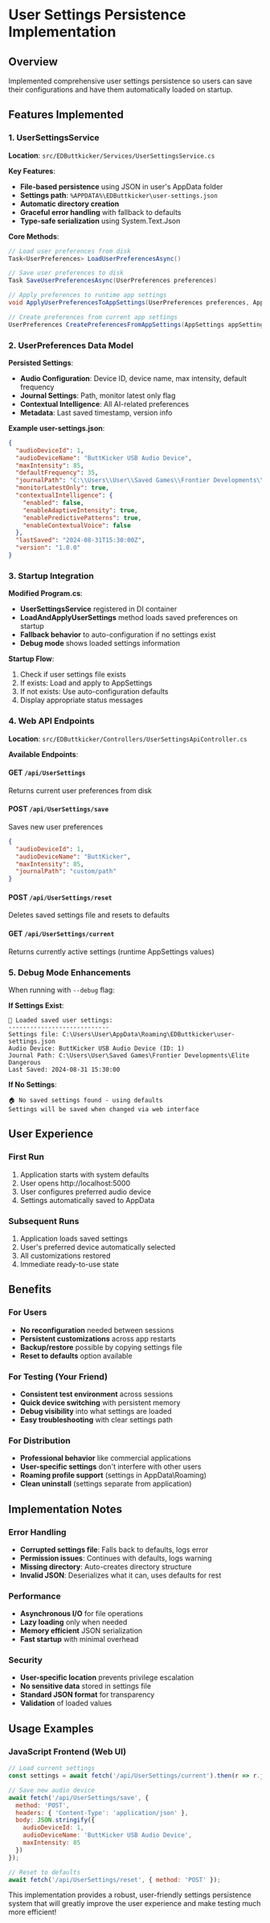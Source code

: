 # User Settings Persistence Implementation

## Overview
Implemented comprehensive user settings persistence so users can save their configurations and have them automatically loaded on startup.

## Features Implemented

### 1. UserSettingsService
**Location**: `src/EDButtkicker/Services/UserSettingsService.cs`

**Key Features**:
- **File-based persistence** using JSON in user's AppData folder
- **Settings path**: `%APPDATA%\EDButtkicker\user-settings.json`
- **Automatic directory creation**
- **Graceful error handling** with fallback to defaults
- **Type-safe serialization** using System.Text.Json

**Core Methods**:
```csharp
// Load user preferences from disk
Task<UserPreferences> LoadUserPreferencesAsync()

// Save user preferences to disk  
Task SaveUserPreferencesAsync(UserPreferences preferences)

// Apply preferences to runtime app settings
void ApplyUserPreferencesToAppSettings(UserPreferences preferences, AppSettings appSettings)

// Create preferences from current app settings
UserPreferences CreatePreferencesFromAppSettings(AppSettings appSettings)
```

### 2. UserPreferences Data Model
**Persisted Settings**:
- **Audio Configuration**: Device ID, device name, max intensity, default frequency
- **Journal Settings**: Path, monitor latest only flag
- **Contextual Intelligence**: All AI-related preferences
- **Metadata**: Last saved timestamp, version info

**Example user-settings.json**:
```json
{
  "audioDeviceId": 1,
  "audioDeviceName": "ButtKicker USB Audio Device",
  "maxIntensity": 85,
  "defaultFrequency": 35,
  "journalPath": "C:\\Users\\User\\Saved Games\\Frontier Developments\\Elite Dangerous",
  "monitorLatestOnly": true,
  "contextualIntelligence": {
    "enabled": false,
    "enableAdaptiveIntensity": true,
    "enablePredictivePatterns": true,
    "enableContextualVoice": false
  },
  "lastSaved": "2024-08-31T15:30:00Z",
  "version": "1.0.0"
}
```

### 3. Startup Integration
**Modified Program.cs**:
- **UserSettingsService** registered in DI container
- **LoadAndApplyUserSettings** method loads saved preferences on startup
- **Fallback behavior** to auto-configuration if no settings exist
- **Debug mode** shows loaded settings information

**Startup Flow**:
1. Check if user settings file exists
2. If exists: Load and apply to AppSettings
3. If not exists: Use auto-configuration defaults
4. Display appropriate status messages

### 4. Web API Endpoints
**Location**: `src/EDButtkicker/Controllers/UserSettingsApiController.cs`

**Available Endpoints**:

#### GET `/api/UserSettings`
Returns current user preferences from disk

#### POST `/api/UserSettings/save`
Saves new user preferences
```json
{
  "audioDeviceId": 1,
  "audioDeviceName": "ButtKicker",
  "maxIntensity": 85,
  "journalPath": "custom/path"
}
```

#### POST `/api/UserSettings/reset`
Deletes saved settings file and resets to defaults

#### GET `/api/UserSettings/current`
Returns currently active settings (runtime AppSettings values)

### 5. Debug Mode Enhancements
When running with `--debug` flag:

**If Settings Exist**:
```
💾 Loaded saved user settings:
----------------------------
Settings file: C:\Users\User\AppData\Roaming\EDButtkicker\user-settings.json  
Audio Device: ButtKicker USB Audio Device (ID: 1)
Journal Path: C:\Users\User\Saved Games\Frontier Developments\Elite Dangerous
Last Saved: 2024-08-31 15:30:00
```

**If No Settings**:
```
🏠 No saved settings found - using defaults
Settings will be saved when changed via web interface
```

## User Experience

### First Run
1. Application starts with system defaults
2. User opens http://localhost:5000
3. User configures preferred audio device
4. Settings automatically saved to AppData

### Subsequent Runs  
1. Application loads saved settings
2. User's preferred device automatically selected
3. All customizations restored
4. Immediate ready-to-use state

## Benefits

### For Users
- **No reconfiguration** needed between sessions
- **Persistent customizations** across app restarts
- **Backup/restore** possible by copying settings file
- **Reset to defaults** option available

### For Testing (Your Friend)
- **Consistent test environment** across sessions  
- **Quick device switching** with persistent memory
- **Debug visibility** into what settings are loaded
- **Easy troubleshooting** with clear settings path

### For Distribution
- **Professional behavior** like commercial applications
- **User-specific settings** don't interfere with other users
- **Roaming profile support** (settings in AppData\Roaming)
- **Clean uninstall** (settings separate from application)

## Implementation Notes

### Error Handling
- **Corrupted settings file**: Falls back to defaults, logs error
- **Permission issues**: Continues with defaults, logs warning  
- **Missing directory**: Auto-creates directory structure
- **Invalid JSON**: Deserializes what it can, uses defaults for rest

### Performance
- **Asynchronous I/O** for file operations
- **Lazy loading** only when needed
- **Memory efficient** JSON serialization
- **Fast startup** with minimal overhead

### Security
- **User-specific location** prevents privilege escalation
- **No sensitive data** stored in settings file
- **Standard JSON format** for transparency
- **Validation** of loaded values

## Usage Examples

### JavaScript Frontend (Web UI)
```javascript
// Load current settings
const settings = await fetch('/api/UserSettings/current').then(r => r.json());

// Save new audio device
await fetch('/api/UserSettings/save', {
  method: 'POST',
  headers: { 'Content-Type': 'application/json' },
  body: JSON.stringify({
    audioDeviceId: 1,
    audioDeviceName: 'ButtKicker USB Audio Device',
    maxIntensity: 85
  })
});

// Reset to defaults
await fetch('/api/UserSettings/reset', { method: 'POST' });
```

This implementation provides a robust, user-friendly settings persistence system that will greatly improve the user experience and make testing much more efficient!